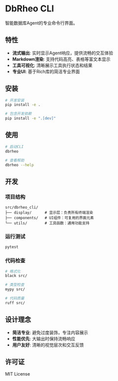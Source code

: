 # DbRheo CLI

智能数据库Agent的专业命令行界面。

## 特性

- **流式输出**: 实时显示Agent响应，提供流畅的交互体验
- **Markdown渲染**: 支持代码高亮、表格等富文本显示
- **工具可视化**: 清晰展示工具执行状态和结果
- **专业UI**: 基于Rich库的简洁专业界面

## 安装

```bash
# 开发安装
pip install -e .

# 包含开发依赖
pip install -e ".[dev]"
```

## 使用

```bash
# 启动CLI
dbrheo

# 查看帮助
dbrheo --help
```

## 开发

### 项目结构

```
src/dbrheo_cli/
├── display/      # 显示层：负责所有终端渲染
├── components/   # UI组件：可复用的界面元素
└── utils/        # 工具函数：通用功能支持
```

### 运行测试

```bash
pytest
```

### 代码检查

```bash
# 格式化
black src/

# 类型检查
mypy src/

# 代码质量
ruff src/
```

## 设计理念

- **简洁专业**: 避免过度装饰，专注内容展示
- **性能优先**: 大输出时保持流畅响应
- **用户友好**: 清晰的视觉层次和交互反馈

## 许可证

MIT License